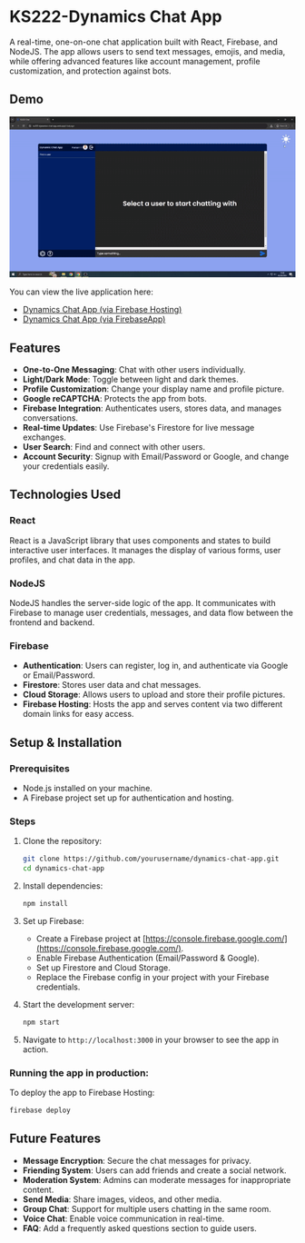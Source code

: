 # KS222-Dynamics Chat App

A real-time, one-on-one chat application built with React, Firebase, and NodeJS. The app allows users to send text messages, emojis, and media, while offering advanced features like account management, profile customization, and protection against bots.

## Demo
![Dynamics Chat App](github_assets/Intro-ezgif.com-video-to-gif-converter.gif)

You can view the live application here:

- [Dynamics Chat App (via Firebase Hosting)](https://ks222-dynamics-chat-app.web.app/)
- [Dynamics Chat App (via FirebaseApp)](https://ks222-dynamics-chat-app.firebaseapp.com/)

## Features

- **One-to-One Messaging**: Chat with other users individually.
- **Light/Dark Mode**: Toggle between light and dark themes.
- **Profile Customization**: Change your display name and profile picture.
- **Google reCAPTCHA**: Protects the app from bots.
- **Firebase Integration**: Authenticates users, stores data, and manages conversations.
- **Real-time Updates**: Use Firebase's Firestore for live message exchanges.
- **User Search**: Find and connect with other users.
- **Account Security**: Signup with Email/Password or Google, and change your credentials easily.

## Technologies Used

### React
React is a JavaScript library that uses components and states to build interactive user interfaces. It manages the display of various forms, user profiles, and chat data in the app.

### NodeJS
NodeJS handles the server-side logic of the app. It communicates with Firebase to manage user credentials, messages, and data flow between the frontend and backend.

### Firebase
- **Authentication**: Users can register, log in, and authenticate via Google or Email/Password.
- **Firestore**: Stores user data and chat messages.
- **Cloud Storage**: Allows users to upload and store their profile pictures.
- **Firebase Hosting**: Hosts the app and serves content via two different domain links for easy access.

## Setup & Installation

### Prerequisites
- Node.js installed on your machine.
- A Firebase project set up for authentication and hosting.

### Steps
1. Clone the repository:
    ```bash
    git clone https://github.com/yourusername/dynamics-chat-app.git
    cd dynamics-chat-app
    ```

2. Install dependencies:
    ```bash
    npm install
    ```

3. Set up Firebase:
    - Create a Firebase project at [https://console.firebase.google.com/](https://console.firebase.google.com/).
    - Enable Firebase Authentication (Email/Password & Google).
    - Set up Firestore and Cloud Storage.
    - Replace the Firebase config in your project with your Firebase credentials.

4. Start the development server:
    ```bash
    npm start
    ```

5. Navigate to `http://localhost:3000` in your browser to see the app in action.

### Running the app in production:
To deploy the app to Firebase Hosting:
```bash
firebase deploy
```

## Future Features

- **Message Encryption**: Secure the chat messages for privacy.
- **Friending System**: Users can add friends and create a social network.
- **Moderation System**: Admins can moderate messages for inappropriate content.
- **Send Media**: Share images, videos, and other media.
- **Group Chat**: Support for multiple users chatting in the same room.
- **Voice Chat**: Enable voice communication in real-time.
- **FAQ**: Add a frequently asked questions section to guide users.

